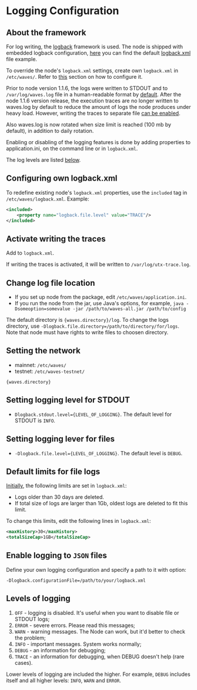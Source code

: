 # Logging Configuration

## About the framework

For log writing, the [logback](https://logback.qos.ch/documentation.html) framework is used. The node is shipped with embedded logback configuration, [here](https://logback.qos.ch/manual/configuration.html) you can find the default [logback.xml](https://github.com/wavesplatform/Waves/blob/master/node/src/main/resources/logback.xml) file example.

To override the node's `logback.xml` settings, create own `logback.xml` in `/etc/waves/`. Refer to [this](#own-logback) section on how to configure it.

Prior to node version 1.1.6, the logs were written to STDOUT and to `/var/log/waves.log` file in a human-readable format by [default](https://github.com/wavesplatform/Waves/blob/master/node/src/main/resources/logback.xml). After the node 1.1.6 version release, the execution traces are no longer written to waves.log by default to reduce the amount of logs the node produces under heavy load. However, writing the traces to separate file [can be enabled](#enable-traces).

Also waves.log is now rotated when size limit is reached (100 mb by default), in addition to daily rotation.

Enabling or disabling of the logging features is done by adding properties to application.ini, on the command line or in `logback.xml`.

The log levels are listed [below](#loglevels).

## Configuring own logback.xml <a id="own-logback"></a>

To redefine existing node's `logback.xml` properties, use the `included` tag in `/etc/waves/logback.xml`. Example:

```xml
<included>
    <property name="logback.file.level" value="TRACE"/>
</included>
```

## Activate writing the traces <a id="enable-traces"></a>

Add <property name="logback.utx-trace.enabled" value="true" /> to `logback.xml`.

If writing the traces is activated, it will be written to `/var/log/utx-trace.log`.

## Change log file location

* If you set up node from the package, edit `/etc/waves/application.ini`.
* If you run the node from the jar, use Java's options, for example, `java -Dsomeoption=somevalue -jar /path/to/waves-all.jar /path/to/config`

The default directory is `{waves.directory}/log`. To change the logs directory, use `-Dlogback.file.directory=/path/to/directory/for/logs`. Note that node must have rights to write files to choosen directory.

## Setting the network

* mainnet: `/etc/waves/`
* testnet: `/etc/waves-testnet/`

`{waves.directory}`

## Setting logging level for STDOUT

* `Dlogback.stdout.level={LEVEL_OF_LOGGING}`. The default level for STDOUT is `INFO`.

## Setting logging lever for files

* `-Dlogback.file.level={LEVEL_OF_LOGGING}`. The default level is `DEBUG`.

## Default limits for file logs

[Initially](https://github.com/wavesplatform/Waves/blob/master/node/src/main/resources/logback.xml), the following limits are set in `logback.xml`:

* Logs older than 30 days are deleted.
* If total size of logs are larger than 1Gb, oldest logs are deleted to fit this limit.

To change this limits, edit the following lines in `logback.xml`:

```xml
<maxHistory>30</maxHistory>
<totalSizeCap>1GB</totalSizeCap>
```

## Enable logging to `JSON` files

Define your own logging configuration and specify a path to it with option:

```
-Dlogback.configurationFile=/path/to/your/logback.xml
```

## Levels of logging <a id="loglevels"></a>

1. `OFF` - logging is disabled. It's useful when you want to disable file or STDOUT logs;
2. `ERROR` - severe errors. Please read this messages; 
3. `WARN` - warning messages. The Node can work, but it'd better to check the problem;
4. `INFO` - important messages. System works normally;
5. `DEBUG` - an information for debugging;
6. `TRACE` - an information for debugging, when DEBUG doesn't help \(rare cases\).

Lower levels of logging are included the higher. For example, `DEBUG` includes itself and all higher levels: `INFO`, `WARN` and `ERROR`.
